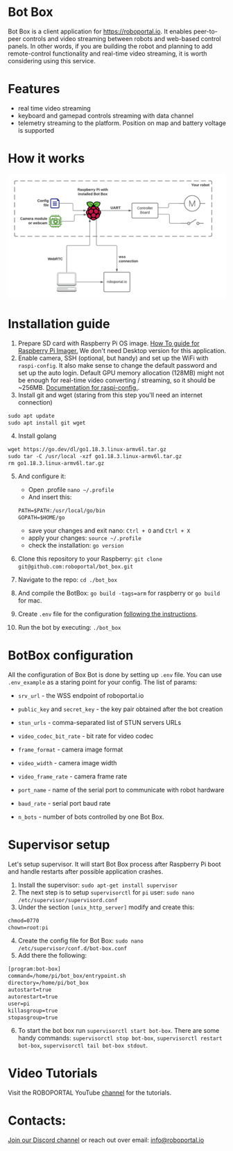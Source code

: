 # Bot Box

Bot Box is a client application for https://roboportal.io.
It enables peer-to-peer controls and video streaming between robots and web-based control panels. In other words, if you are building the robot and planning to add remote-control functionality and real-time video streaming, it is worth considering using this service.

# Features

- real time video streaming
- keyboard and gamepad controls streaming with data channel
- telemetry streaming to the platform. Position on map and battery voltage is supported

# How it works

![System diagram](./doc/system_diagram.png)

# Installation guide

1. Prepare SD card with Raspberry Pi OS image. [How To guide for Raspberry Pi Imager.](https://www.youtube.com/watch?v=ntaXWS8Lk34) We don't need Desktop version for this application.
2. Enable camera, SSH (optional, but handy) and set up the WiFi with `raspi-config`. It also make sense to change the default password and set up the auto login. Default GPU memory allocation (128MB) might not be enough for real-time video converting / streaming, so it should be ~256MB. [ Documentation for raspi-config.](https://www.raspberrypi.org/documentation/configuration/raspi-config.md).
3. Install git and wget (staring from this step you'll need an internet connection)

```
sudo apt update
sudo apt install git wget
```

4. Install golang

```
wget https://go.dev/dl/go1.18.3.linux-armv6l.tar.gz
sudo tar -C /usr/local -xzf go1.18.3.linux-armv6l.tar.gz
rm go1.18.3.linux-armv6l.tar.gz
```

5. And configure it:
   - Open .profile `nano ~/.profile`
   - And insert this:
   ```
   PATH=$PATH:/usr/local/go/bin
   GOPATH=$HOME/go
   ```
   - save your changes and exit nano: `Ctrl + O` and `Ctrl + X`
   - apply your changes: `source ~/.profile`
   - check the installation: `go version`
6. Clone this repository to your Raspberry:
   `git clone git@github.com:roboportal/bot_box.git`

7. Navigate to the repo: `cd ./bot_box`
8. And compile the BotBox: `go build -tags=arm` for raspberry or `go build` for mac.
9. Create `.env` file for the configuration [following the instructions](#botbox-configuration).
10. Run the bot by executing: `./bot_box`

# BotBox configuration

All the configuration of Box Bot is done by setting up `.env` file. You can use `.env_example` as a staring point for your config.
The list of params:

- `srv_url` - the WSS endpoint of roboportal.io
- `public_key` and `secret_key` - the key pair obtained after the bot creation
- `stun_urls` - comma-separated list of STUN servers URLs
- `video_codec_bit_rate` - bit rate for video codec
- `frame_format` - camera image format
- `video_width` - camera image width
- `video_frame_rate` - camera frame rate

- `port_name` - name of the serial port to communicate with robot hardware
- `baud_rate` - serial port baud rate

- `n_bots` - number of bots controlled by one Bot Box.

# Supervisor setup

Let's setup supervisor. It will start Bot Box process after Raspberry Pi boot and handle restarts after possible application crashes.

1. Install the supervisor: `sudo apt-get install supervisor`
2. The next step is to setup `supervisorctl` for `pi` user: `sudo nano /etc/supervisor/supervisord.conf`
3. Under the section `[unix_http_server]` modify and create this:

```
chmod=0770
chown=root:pi
```

4. Create the config file for Bot Box: `sudo nano /etc/supervisor/conf.d/bot-box.conf`
5. Add there the following:

```
[program:bot-box]
command=/home/pi/bot_box/entrypoint.sh
directory=/home/pi/bot_box
autostart=true
autorestart=true
user=pi
killasgroup=true
stopasgroup=true
```

6. To start the bot box run `supervisorctl start bot-box`. There are some handy commands: `supervisorctl stop bot-box`, `supervisorctl restart bot-box`, `supervisorctl tail bot-box stdout`.

# Video Tutorials

Visit the ROBOPORTAL YouTube [channel](https://www.youtube.com/channel/UC-CswhfCJ-i4M9BcoTOE9oA) for the tutorials.

# Contacts:

[Join our Discord channel](https://discord.gg/WeAahmwMMv) or reach out over email: info@roboportal.io

